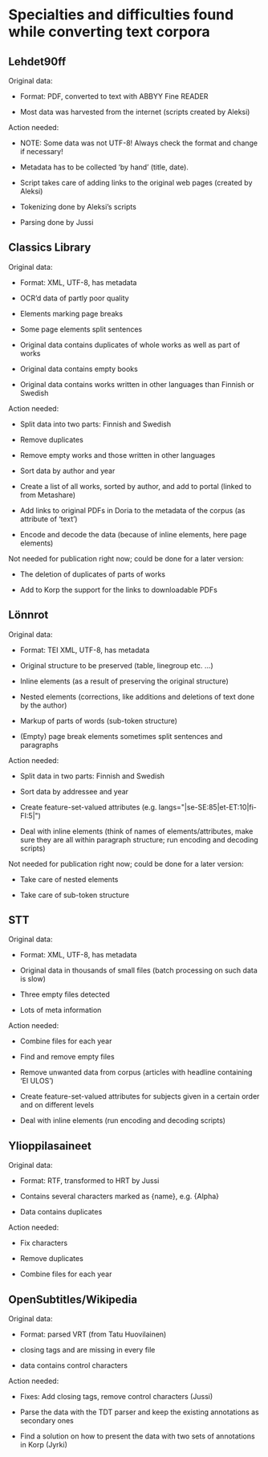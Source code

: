 # Specialties and difficulties found while converting text corpora

## Lehdet90ff
Original data: 

- Format: PDF, converted to text with ABBYY Fine READER

- Most data was harvested from the internet (scripts created by Aleksi)


Action needed:

- NOTE: Some data was not UTF-8! Always check the format and change if necessary!

- Metadata has to be collected ‘by hand’ (title, date).

- Script takes care of adding links to the original web pages (created by Aleksi)

- Tokenizing done by Aleksi’s scripts

- Parsing done by Jussi


## Classics Library
Original data: 

- Format: XML, UTF-8, has metadata

- OCR’d data of partly poor quality

- Elements marking page breaks

- Some page elements split sentences

- Original data contains duplicates of whole works as well as part of works

- Original data contains empty books

- Original data contains works written in other languages than Finnish or Swedish


Action needed:

- Split data into two parts: Finnish and Swedish

- Remove duplicates

- Remove empty works and those written in other languages

- Sort data by author and year

- Create a list of all works, sorted by author, and add to portal (linked to from Metashare)

- Add links to original PDFs in Doria to the metadata of the corpus (as attribute of ‘text’)

- Encode and decode the data (because of inline elements, here page elements)


Not needed for publication right now; could be done for a later version:

- The deletion of duplicates of parts of works

- Add to Korp the support for the links to downloadable PDFs




## Lönnrot
Original data: 

- Format: TEI XML, UTF-8, has metadata

- Original structure to be preserved (table, linegroup etc. …)

- Inline elements (as a result of preserving the original structure)

- Nested elements (corrections, like additions and deletions of text done by the author)

- Markup of parts of words (sub-token structure)

- (Empty) page break elements sometimes split sentences and paragraphs


Action needed:

- Split data in two parts: Finnish and Swedish

- Sort data by addressee and year

- Create feature-set-valued attributes (e.g. langs="|se-SE:85|et-ET:10|fi-FI:5|")

- Deal with inline elements (think of names of elements/attributes, make sure they are all within paragraph structure; run encoding and decoding scripts)

Not needed for publication right now; could be done for a later version:

-	Take care of nested elements

-	Take care of sub-token structure


## STT
Original data: 

- Format: XML, UTF-8, has metadata

- Original data in thousands of small files (batch processing on such data is slow)

- Three empty files detected

- Lots of meta information


Action needed:

- Combine files for each year

- Find and remove empty files

- Remove unwanted data from corpus (articles with headline containing ‘EI ULOS’)

- Create feature-set-valued attributes for subjects given in a certain order and on different levels 

- Deal with inline elements (run encoding and decoding scripts)


## Ylioppilasaineet
Original data: 

- Format: RTF, transformed to HRT by Jussi

- Contains several characters marked as {name}, e.g. {Alpha}

- Data contains duplicates


Action needed:

- Fix characters

- Remove duplicates

- Combine files for each year


## OpenSubtitles/Wikipedia
Original data: 

- Format: parsed VRT (from Tatu Huovilainen)

- closing tags </sentence> and </file> are missing in every file

- data contains control characters


Action needed:

- Fixes: Add closing tags, remove control characters (Jussi)

- Parse the data with the TDT parser and keep the existing annotations as secondary ones

- Find a solution on how to present the data with two sets of annotations in Korp (Jyrki)
